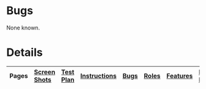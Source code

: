 # Bugs #

None known.


# Details #


|Pages|[Screen Shots](ScreenShots.md)|[Test Plan](TestPlan.md)|[Instructions](Instructions.md)|[Bugs](Bugs.md)|[Roles](Roles.md)|[Features](Features.md)|[Road Map](RoadMap.md)|[Project Proposal](ProjectProposal.md)|
|:----|:-----------------------------|:-----------------------|:------------------------------|:--------------|:----------------|:----------------------|:---------------------|:-------------------------------------|